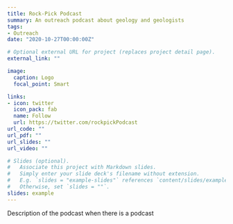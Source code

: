 ```yaml
---
title: Rock-Pick Podcast
summary: An outreach podcast about geology and geologists
tags:
- Outreach
date: "2020-10-27T00:00:00Z"

# Optional external URL for project (replaces project detail page).
external_link: ""

image:
  caption: Logo
  focal_point: Smart

links:
- icon: twitter
  icon_pack: fab
  name: Follow
  url: https://twitter.com/rockpickPodcast
url_code: ""
url_pdf: ""
url_slides: ""
url_video: ""

# Slides (optional).
#   Associate this project with Markdown slides.
#   Simply enter your slide deck's filename without extension.
#   E.g. `slides = "example-slides"` references `content/slides/example-slides.md`.
#   Otherwise, set `slides = ""`.
slides: example
---
```


Description of the podcast when there is a podcast
